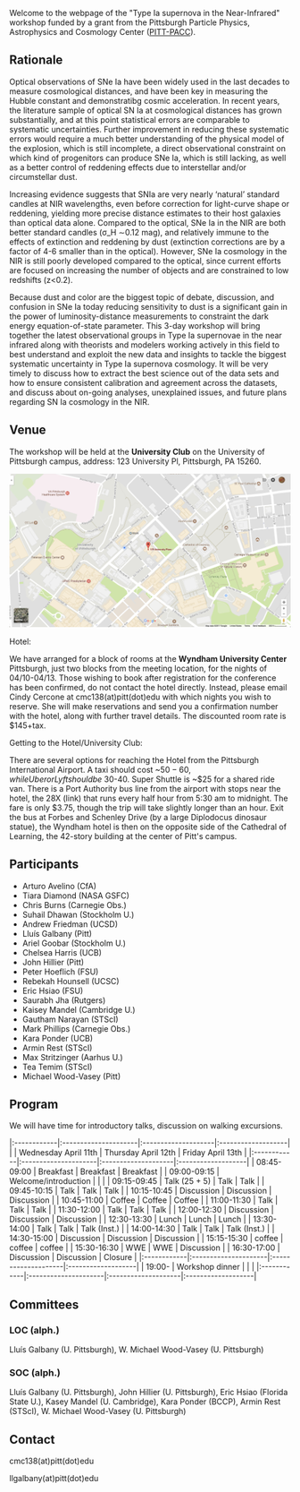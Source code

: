 Welcome to the webpage of the "Type Ia supernova in the Near-Infrared" workshop funded by a grant from the Pittsburgh Particle Physics, Astrophysics and Cosmology Center ([PITT-PACC](http://www.physicsandastronomy.pitt.edu/pittpacc)).

## Rationale

Optical observations of SNe Ia have been widely used in the last decades to measure cosmological distances, and have been key in measuring the Hubble constant and demonstratibg cosmic acceleration. In recent years, the literature sample of optical SN Ia at cosmological distances has grown substantially, and at this point statistical errors are comparable to systematic uncertainties. Further improvement in reducing these systematic errors would require a much better understanding of the physical model of the explosion, which is still incomplete, a direct observational constraint on which kind of progenitors can produce SNe Ia, which is still lacking, as well as a better control of reddening effects due to interstellar and/or circumstellar dust.

Increasing evidence suggests that SNIa are very nearly ‘natural’ standard candles at NIR wavelengths, even before correction for light-curve shape or reddening, yielding more precise distance estimates to their host galaxies than optical data alone. Compared to the optical, SNe Ia in the NIR are both better standard candles (σ_H ∼0.12 mag), and relatively immune to the effects of extinction and reddening by dust (extinction corrections are by a factor of 4-6 smaller than in the optical). However, SNe Ia cosmology in the NIR is still poorly developed compared to the optical, since current efforts are focused on increasing the number of objects and are constrained to low redshifts (z<0.2).

Because dust and color are the biggest topic of debate, discussion, and confusion in SNe Ia today reducing sensitivity to dust is a significant gain in the power of luminosity-distance measurements to constraint the dark energy equation-of-state parameter. This 3-day workshop will bring together the latest observational groups in Type Ia supernovae in the near infrared along with theorists and modelers working actively in this field to best understand and exploit the new data and insights to tackle the biggest systematic
uncertainty in Type Ia supernova cosmology. It will be very timely to discuss how to extract the best science out of the data sets and how to ensure consistent calibration and agreement across the datasets, and discuss about on-going analyses, unexplained issues, and future plans regarding SN Ia cosmology in the NIR.

## Venue

The workshop will be held at the **University Club** on the University of Pittsburgh campus, address: 123 University Pl, Pittsburgh, PA 15260. 

[![](https://raw.githubusercontent.com/snianir/webpage/master/map.png)](https://www.google.com/maps/place/123+University+Pl,+Pittsburgh,+PA+15213/@40.4441628,-79.9567206,16.79z/data=!4m13!1m7!3m6!1s0x8834f22915b10c2f:0x4034aeb788d64a44!2s123+University+Pl,+Pittsburgh,+PA+15213!3b1!8m2!3d40.444211!4d-79.9568323!3m4!1s0x8834f22915b10c2f:0x4034aeb788d64a44!8m2!3d40.444211!4d-79.9568323?hl=en)

Hotel:

We have arranged for a block of rooms at the **Wyndham University Center** Pittsburgh, just two blocks from the meeting location, for the nights of 04/10-04/13.  Those wishing to book after registration for the conference has been confirmed, do not contact the hotel directly. Instead, please email Cindy Cercone at cmc138(at)pitt(dot)edu with which nights you wish to reserve. She will make reservations and send you a confirmation number with the hotel, along with further travel details.  The discounted room rate is $145+tax.

Getting to the Hotel/University Club:

There are several options for reaching the Hotel from the Pittsburgh International Airport.  A taxi should cost ~$50-60, while Uber or Lyft should be ~$30-40.  Super Shuttle is ~$25 for a shared ride van.  There is a Port Authority bus line from the airport with stops near the hotel, the 28X (link) that runs every half hour from 5:30 am to midnight.  The fare is only $3.75, though the trip will take slightly longer than an hour. Exit the bus at Forbes and Schenley Drive (by a large Diplodocus dinosaur statue), the Wyndham hotel is then on the opposite side of the Cathedral of Learning, the 42-story building at the center of Pitt's campus.


## Participants

- Arturo Avelino (CfA)
- Tiara Diamond (NASA GSFC)
- Chris Burns (Carnegie Obs.)
- Suhail Dhawan (Stockholm U.)
- Andrew Friedman (UCSD)
- Lluís Galbany (Pitt)
- Ariel Goobar (Stockholm U.)
- Chelsea Harris (UCB)
- John Hillier (Pitt)
- Peter Hoeflich (FSU)
- Rebekah Hounsell (UCSC)
- Eric Hsiao (FSU)
- Saurabh Jha (Rutgers)
- Kaisey Mandel (Cambridge U.)
- Gautham Narayan (STScI)
- Mark Phillips (Carnegie Obs.)
- Kara Ponder (UCB)
- Armin Rest (STScI)
- Max Stritzinger (Aarhus U.)
- Tea Temim (STScI)
- Michael Wood-Vasey (Pitt)


## Program

We will have time for introductory talks, discussion on walking excursions. 

|:------------|:---------------------|:--------------------|:-------------------|
|             | Wednesday April 11th | Thursday April 12th | Friday  April 13th |
|:------------|:---------------------|:--------------------|:-------------------|
| 08:45-09:00 | Breakfast            | Breakfast           | Breakfast          |
| 09:00-09:15 | Welcome/introduction |                     |                    |
| 09:15-09:45 | Talk (25 + 5)        | Talk                | Talk               |
| 09:45-10:15 | Talk                 | Talk                | Talk               |
| 10:15-10:45 | Discussion           | Discussion          | Discussion         |
| 10:45-11:00 | Coffee               | Coffee              | Coffee             |
| 11:00-11:30 | Talk                 | Talk                | Talk               |
| 11:30-12:00 | Talk                 | Talk                | Talk               |
| 12:00-12:30 | Discussion           | Discussion          | Discussion         |
| 12:30-13:30 | Lunch                | Lunch               | Lunch              |
| 13:30-14:00 | Talk                 | Talk                | Talk (Inst.)       |
| 14:00-14:30 | Talk                 | Talk                | Talk (Inst.)       |
| 14:30-15:00 | Discussion           | Discussion          | Discussion         |
| 15:15-15:30 | coffee               | coffee              | coffee             |
| 15:30-16:30 | WWE                  | WWE                 | Discussion         |
| 16:30-17:00 | Discussion           | Discussion          | Closure            |
|:------------|:---------------------|:--------------------|:-------------------|
| 19:00-      | Workshop dinner      |                     |                    |
|:------------|:---------------------|:--------------------|:-------------------|


## Committees

### LOC (alph.)

Lluís Galbany (U. Pittsburgh), W. Michael Wood-Vasey (U. Pittsburgh)

### SOC (alph.)

Lluís Galbany (U. Pittsburgh), John Hillier (U. Pittsburgh), Eric Hsiao (Florida State U.), Kasey Mandel (U. Cambridge), Kara Ponder (BCCP), Armin Rest (STScI), W. Michael Wood-Vasey (U. Pittsburgh)

## Contact

cmc138(at)pitt(dot)edu

llgalbany(at)pitt(dot)edu
